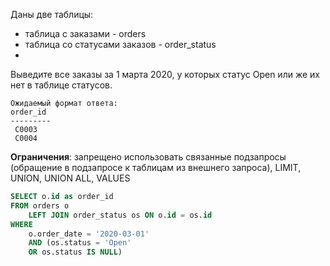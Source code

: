 Даны две таблицы:

- таблица с заказами - orders 
- таблица со статусами заказов - order_status
- 
Выведите все заказы за 1 марта 2020, у которых статус Open или же их нет в таблице статусов.

```
Ожидаемый формат ответа:
order_id
---------
 C0003
 C0004
```

**Ограничения**: запрещено использовать связанные подзапросы (обращение в подзапросе к таблицам из внешнего запроса), LIMIT, UNION, UNION ALL, VALUES

```sql
SELECT o.id as order_id
FROM orders o 
    LEFT JOIN order_status os ON o.id = os.id
WHERE 
    o.order_date = '2020-03-01'
    AND (os.status = 'Open'
    OR os.status IS NULL)
```